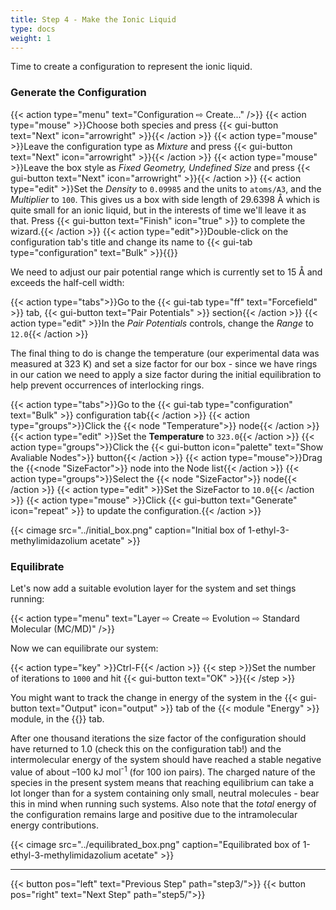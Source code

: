 ```yaml
---
title: Step 4 - Make the Ionic Liquid
type: docs
weight: 1
---
```


Time to create a configuration to represent the ionic liquid.

### Generate the Configuration

{{< action type="menu" text="Configuration &#8680; Create..." />}}
{{< action type="mouse" >}}Choose both species and press {{< gui-button text="Next" icon="arrowright" >}}{{< /action >}}
{{< action type="mouse" >}}Leave the configuration type as _Mixture_ and press {{< gui-button text="Next" icon="arrowright" >}}{{< /action >}}
{{< action type="mouse" >}}Leave the box style as _Fixed Geometry, Undefined Size_ and press {{< gui-button text="Next" icon="arrowright" >}}{{< /action >}}
{{< action type="edit" >}}Set the _Density_ to `0.09985` and the units to `atoms/A3`, and the _Multiplier_ to `100`. This gives us a box with side length of 29.6398 &#8491; which is quite small for an ionic liquid, but in the interests of time we'll leave it as that. Press {{< gui-button text="Finish" icon="true" >}} to complete the wizard.{{< /action >}}
{{< action type="edit">}}Double-click on the configuration tab's title and change its name to {{< gui-tab type="configuration" text="Bulk" >}}{{</action>}}

We need to adjust our pair potential range which is currently set to 15 &#8491; and exceeds the half-cell width:

{{< action type="tabs">}}Go to the {{< gui-tab type="ff" text="Forcefield" >}} tab, {{< gui-button text="Pair Potentials" >}} section{{< /action >}}
{{< action type="edit" >}}In the _Pair Potentials_ controls, change the _Range_ to `12.0`{{< /action >}}

The final thing to do is change the temperature (our experimental data was measured at 323 K) and set a size factor for our box - since we have rings in our cation we need to apply a size factor during the initial equilibration to help prevent occurrences of interlocking rings.

{{< action type="tabs">}}Go to the {{< gui-tab type="configuration" text="Bulk" >}} configuration tab{{< /action >}}
{{< action type="groups">}}Click the {{< node "Temperature">}} node{{< /action >}}
{{< action type="edit" >}}Set the **Temperature** to `323.0`{{< /action >}}
{{< action type="groups">}}Click the {{< gui-button icon="palette" text="Show Avaliable Nodes">}} button{{< /action >}}
{{< action type="mouse">}}Drag the {{<node "SizeFactor">}} node into the Node list{{< /action >}}
{{< action type="groups">}}Select the {{< node "SizeFactor">}} node{{< /action >}}
{{< action type="edit" >}}Set the SizeFactor to `10.0`{{< /action >}}
{{< action type="mouse" >}}Click {{< gui-button text="Generate" icon="repeat" >}} to update the configuration.{{< /action >}}

{{< cimage src="../initial_box.png" caption="Initial box of 1-ethyl-3-methylimidazolium acetate" >}}


### Equilibrate

Let's now add a suitable evolution layer for the system and set things running:

{{< action type="menu" text="Layer &#8680; Create &#8680; Evolution &#8680; Standard Molecular (MC/MD)" />}}

Now we can equilibrate our system:

{{< action type="key" >}}Ctrl-F{{< /action >}}
{{< step >}}Set the number of iterations  to `1000` and hit {{< gui-button text="OK" >}}{{< /step >}}

You might want to track the change in energy of the system in the {{< gui-button text="Output" icon="output" >}} tab of the {{< module "Energy" >}} module, in the {{<gui-tab type="layer" text="Evolve (Standard)" >}} tab.

After one thousand iterations the size factor of the configuration should have returned to 1.0 (check this on the configuration tab!) and the intermolecular energy of the system should have reached a stable negative value of about &ndash;100 kJ mol<sup>-1</sup> (for 100 ion pairs). The charged nature of the species in the present system means that reaching equilibrium can take a lot longer than for a system containing only small, neutral molecules - bear this in mind when running such systems. Also note that the _total_ energy of the configuration remains large and positive due to the intramolecular energy contributions.

{{< cimage src="../equilibrated_box.png" caption="Equilibrated box of 1-ethyl-3-methylimidazolium acetate" >}}

* * *
{{< button pos="left" text="Previous Step" path="step3/">}}
{{< button pos="right" text="Next Step" path="step5/">}}
